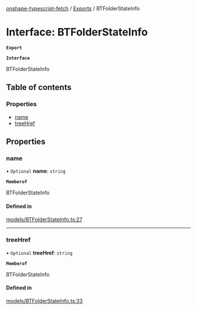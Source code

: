 [onshape-typescript-fetch](../README.md) / [Exports](../modules.md) / BTFolderStateInfo

# Interface: BTFolderStateInfo

**`Export`**

**`Interface`**

BTFolderStateInfo

## Table of contents

### Properties

- [name](BTFolderStateInfo.md#name)
- [treeHref](BTFolderStateInfo.md#treehref)

## Properties

### name

• `Optional` **name**: `string`

**`Memberof`**

BTFolderStateInfo

#### Defined in

[models/BTFolderStateInfo.ts:27](https://github.com/toebes/onshape-typescript-fetch/blob/3e11ae1/models/BTFolderStateInfo.ts#L27)

___

### treeHref

• `Optional` **treeHref**: `string`

**`Memberof`**

BTFolderStateInfo

#### Defined in

[models/BTFolderStateInfo.ts:33](https://github.com/toebes/onshape-typescript-fetch/blob/3e11ae1/models/BTFolderStateInfo.ts#L33)
